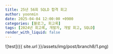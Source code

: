 ```yaml
---
title: 25년 56회 SQLD 합격 회고
author: yoonmin
date: 2025-04-04 12:00:00 +0900
categories: [블로그, 회고록]
tags: [2024년 회고록, 개발자, 개발 회고, SQLD]
render_with_liquid: false
---
```


![test]({{ site.url }}/assets/img/post/branch8/1.png)